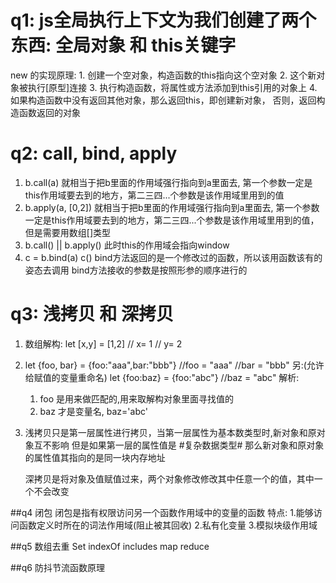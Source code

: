 # q1: js全局执行上下文为我们创建了两个东西:  全局对象 和 this关键字
  new 的实现原理:
    1. 创建一个空对象，构造函数的this指向这个空对象
    2. 这个新对象被执行[原型]连接
    3. 执行构造函数，将属性或方法添加到this引用的对象上
    4. 如果构造函数中没有返回其他对象，那么返回this，即创建新对象，
       否则，返回构造函数返回的对象

# q2: call, bind, apply
  1. b.call(a) 就相当于把b里面的作用域强行指向到a里面去,
     第一个参数一定是this作用域要去到的地方，第二三四...个参数是该作用域里用到的值
  2. b.apply(a, [0,2]) 就相当于把b里面的作用域强行指向到a里面去,
     第一个参数一定是this作用域要去到的地方，第二三四...个参数是该作用域里用到的值，
     但是需要用数组[]类型
  3. b.call() || b.apply() 此时this的作用域会指向window
  4. c = b.bind(a)
     c() 
     bind方法返回的是一个修改过的函数，所以该用函数该有的姿态去调用
     bind方法接收的参数是按照形参的顺序进行的

# q3: 浅拷贝 和  深拷贝
1. 数组解构:
   let [x,y] = [1,2]
   // x= 1
   // y= 2
2. let {foo, bar} = {foo:"aaa",bar:"bbb"}
   //foo = "aaa"
   //bar = "bbb"
   另:(允许给赋值的变量重命名)
   let {foo:baz} = {foo:"abc"}
   //baz = "abc"
   解析:
   1. foo 是用来做匹配的,用来取解构对象里面寻找值的
   2. baz 才是变量名, baz='abc'
3. 浅拷贝只是第一层属性进行拷贝，当第一层属性为基本数类型时,新对象和原对象互不影响
   但是如果第一层的属性值是 #复杂数据类型# 那么新对象和原对象的属性值其指向的是同一块内存地址

   深拷贝是将对象及值赋值过来，两个对象修改修改其中任意一个的值，其中一个不会改变

##q4 闭包
   闭包是指有权限访问另一个函数作用域中的变量的函数
   特点:
   1.能够访问函数定义时所在的词法作用域(阻止被其回收)
   2.私有化变量
   3.模拟块级作用域

##q5 数组去重
      Set  indexOf includes map reduce

##q6  防抖节流函数原理
